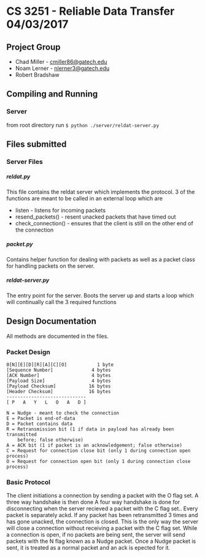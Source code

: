 # CS 3251 - Reliable Data Transfer 04/03/2017
## Project Group
* Chad Miller - cmiller86@gatech.edu
* Noam Lerner - nlerner3@gatech.edu
* Robert Bradshaw

## Compiling and Running

### Server
from root directory run `$ python ./server/reldat-server.py `

## Files submitted

### Server Files
##### reldat.py
This file contains the reldat server which implements the protocol. 3 of the functions are meant to be called in
an external loop which are
 * listen - listens for incoming packets
 * resend_packets() - resent unacked packets that have timed out
 * check_connection() - ensures that the client is still on the other end of the connection

##### packet.py
Contains helper function for dealing with packets as well as a packet class for handling packets on the server.

##### reldat-server.py
The entry point for the server. Boots the server up and starts a loop which will continually call the 3 required functions

## Design Documentation

All methods are documented in the files.

### Packet Design
    0[N][E][D][R][A][C][O]           1 byte
    [Sequence Number]              4 bytes
    [ACK Number]                   4 bytes
    [Payload Size]                 4 bytes
    [Payload Checksum]            16 bytes
    [Header Checksum]             16 bytes
    -----------------------------
    [ P   A   Y   L   O   A   D ]

    N = Nudge - meant to check the connection
    E = Packet is end-of-data
    D = Packet contains data
    R = Retransmission bit (1 if data in payload has already been transmitted
        before; false otherwise)
    A = ACK bit (1 if packet is an acknowledgement; false otherwise)
    C = Request for connection close bit (only 1 during connection open process)
    O = Request for connection open bit (only 1 during connection close process)

### Basic Protocol
The client initiations a connection by sending a packet with the O flag set. A three way handshake is then done
A four way handshake is done for disconnecting when the server recieved a packet with the C flag set..
Every packet is separately ackd. If any packet has been retransmitted 3 times and has gone unacked, the connection
is closed. This is the only way the server will close a connection without receiving a packet with the C flag set.
While a connection is open, if no packets are being sent, the server will send packets with the N flag known as a
Nudge packet. Once a Nudge packet is sent, it is treated as a normal packet and an ack is epected for it.

